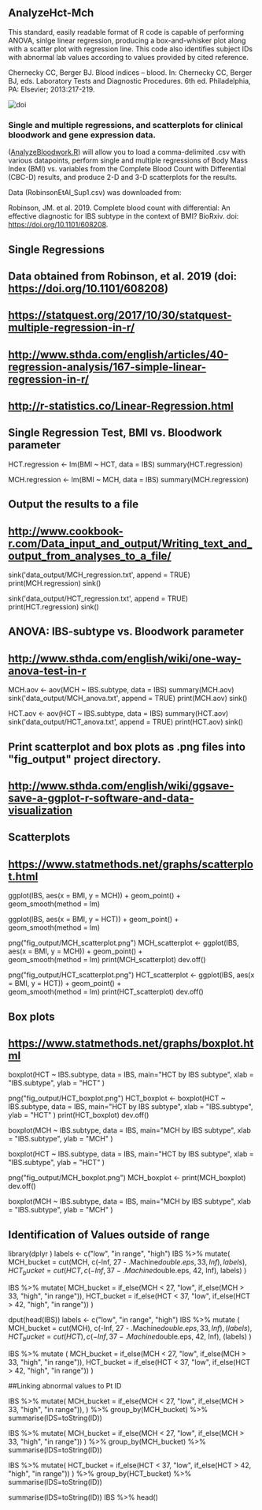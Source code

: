 ## AnalyzeHct-Mch
This standard, easily readable format of R code is capable of performing ANOVA, sinlge linear regression, producing a box-and-whisker plot along with a scatter plot with regression line. This code also identifies subject IDs with abnormal lab values according to values provided by cited reference. 

Chernecky CC, Berger BJ. Blood indices – blood. In: Chernecky CC, Berger BJ, eds. Laboratory Tests and Diagnostic Procedures. 6th ed. Philadelphia, PA: Elsevier; 2013:217-219.


![doi](../master/Images/zenodo.3373938.svg?sanitize=true)
### Single and multiple regressions, and scatterplots for clinical bloodwork and gene expression data.
([AnalyzeBloodwork.R](../master/AnalyzeBloodwork.R)) will allow you to load a comma-delimited .csv with various datapoints, perform single and multiple regressions of Body Mass Index (BMI) vs. variables from the Complete Blood Count with Differential (CBC-D) results, and produce 2-D and 3-D scatterplots for the results. 

Data (RobinsonEtAl_Sup1.csv) was downloaded from: 

Robinson, JM. et al. 2019. Complete blood count with differential: An effective diagnostic for IBS subtype in the context of BMI? BioRxiv. doi: https://doi.org/10.1101/608208.


##  Single Regressions 
##  Data obtained from Robinson, et al. 2019 (doi: https://doi.org/10.1101/608208)
##  https://statquest.org/2017/10/30/statquest-multiple-regression-in-r/
##  http://www.sthda.com/english/articles/40-regression-analysis/167-simple-linear-regression-in-r/
##  http://r-statistics.co/Linear-Regression.html

## Single Regression Test, BMI vs. Bloodwork parameter
HCT.regression <- lm(BMI ~ HCT, data = IBS)
summary(HCT.regression)

MCH.regression <- lm(BMI ~ MCH, data = IBS)
summary(MCH.regression)

## Output the results to a file
## http://www.cookbook-r.com/Data_input_and_output/Writing_text_and_output_from_analyses_to_a_file/
sink('data_output/MCH_regression.txt', append = TRUE)
print(MCH.regression)
sink()

sink('data_output/HCT_regression.txt', append = TRUE)
print(HCT.regression)
sink()

## ANOVA: IBS-subtype vs. Bloodwork parameter
## http://www.sthda.com/english/wiki/one-way-anova-test-in-r
MCH.aov <- aov(MCH ~ IBS.subtype, data = IBS)
summary(MCH.aov)
sink('data_output/MCH_anova.txt', append = TRUE)
print(MCH.aov)
sink()

HCT.aov <- aov(HCT ~ IBS.subtype, data = IBS)
summary(HCT.aov)
sink('data_output/HCT_anova.txt', append = TRUE)
print(HCT.aov)
sink()


## Print scatterplot and box plots as .png files into "fig_output" project directory.
## http://www.sthda.com/english/wiki/ggsave-save-a-ggplot-r-software-and-data-visualization

## Scatterplots
## https://www.statmethods.net/graphs/scatterplot.html

ggplot(IBS, aes(x = BMI, y = MCH)) +
  geom_point() +    
  geom_smooth(method = lm) 

ggplot(IBS, aes(x = BMI, y = HCT)) +
  geom_point() +    
  geom_smooth(method = lm) 

png("fig_output/MCH_scatterplot.png")
MCH_scatterplot <- ggplot(IBS, aes(x = BMI, y = MCH)) +
  geom_point() +    
  geom_smooth(method = lm)
print(MCH_scatterplot)
dev.off()


png("fig_output/HCT_scatterplot.png")
HCT_scatterplot <- ggplot(IBS, aes(x = BMI, y = HCT)) +
  geom_point() +    
  geom_smooth(method = lm)
print(HCT_scatterplot)
dev.off()


## Box plots
## https://www.statmethods.net/graphs/boxplot.html

boxplot(HCT ~ IBS.subtype, data = IBS, main="HCT by IBS subtype", 
                       xlab = "IBS.subtype", ylab = "HCT"
)

png("fig_output/HCT_boxplot.png")
HCT_boxplot <- boxplot(HCT ~ IBS.subtype, data = IBS, main="HCT by IBS subtype", 
                       xlab = "IBS.subtype", ylab = "HCT"
)
print(HCT_boxplot)
dev.off()

boxplot(MCH ~ IBS.subtype, data = IBS, main="MCH by IBS subtype", 
        xlab = "IBS.subtype", ylab = "MCH"
)

boxplot(HCT ~ IBS.subtype, data = IBS, main="HCT by IBS subtype", 
                       xlab = "IBS.subtype", ylab = "HCT"
)

png("fig_output/MCH_boxplot.png")
MCH_boxplot <- 
print(MCH_boxplot)
dev.off()


boxplot(MCH ~ IBS.subtype, data = IBS, main="MCH by IBS subtype", xlab = "IBS.subtype", ylab = "MCH"
)

## Identification of Values outside of range

library(dplyr
      )
labels <- c("low", "in range", "high")
IBS %>% mutate(
  MCH_bucket = cut(MCH, c(-Inf, 27 - .Machine$double.eps, 33, Inf), labels),
  HCT_bucket = cut(HCT, c(-Inf, 37 - .Machine$double.eps, 42, Inf), labels)
)

IBS %>% mutate(
  MCH_bucket = if_else(MCH < 27, "low", if_else(MCH > 33, "high", "in range")),
  HCT_bucket = if_else(HCT < 37, "low", if_else(HCT > 42, "high", "in range"))
)

dput(head(IBS)) 
labels <- c("low", "in range", "high")
IBS %>% mutate (
  MCH_bucket = cut(MCH), c(-Inf, 27 - .Machine$double.eps, 33, Inf), (labels),
  HCT_bucket = cut(HCT), c(-Inf, 37 - .Machine$double.eps, 42, Inf), (labels)
)

IBS %>% mutate (
  MCH_bucket = if_else(MCH < 27, "low", if_else(MCH > 33, "high", "in range")),
  HCT_bucket = if_else(HCT < 37, "low", if_else(HCT > 42, "high", "in range"))
)

##Linking abnormal values to Pt ID

IBS %>% mutate(
  MCH_bucket = if_else(MCH < 27, "low", if_else(MCH > 33, "high", "in range")),
) %>%
  group_by(MCH_bucket) %>% 
  summarise(IDS=toString(ID))

IBS %>% mutate(
  MCH_bucket = if_else(MCH < 27, "low", if_else(MCH > 33, "high", "in range"))
) %>%
  group_by(MCH_bucket) %>% 
  summarise(IDS=toString(ID))

IBS %>% mutate(
  HCT_bucket = if_else(HCT < 37, "low", if_else(HCT > 42, "high", "in range"))
) %>%
  group_by(HCT_bucket) %>% 
  summarise(IDS=toString(ID))

summarise(IDS=toString(ID))
IBS %>% head()
